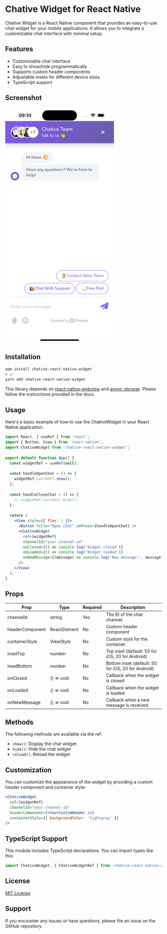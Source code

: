 # Chative Widget for React Native

Chative Widget is a React Native component that provides an easy-to-use chat widget for your mobile applications. It allows you to integrate a customizable chat interface with minimal setup.

## Features

- Customizable chat interface
- Easy to show/hide programmatically
- Supports custom header components
- Adjustable insets for different device sizes
- TypeScript support

## Screenshot

<img src="./screenshot/screenshot.png" alt="screenshot" width="350">

## Installation

```bash
npm install chative-react-native-widget
# or
yarn add chative-react-native-widget
```

This library depends on [react-native-webview](https://www.npmjs.com/package/react-native-webview) and [async-storage](https://github.com/react-native-async-storage/async-storage). Please follow the instructions provided in the docs.

## Usage

Here's a basic example of how to use the ChativeWidget in your React Native application:

```jsx
import React, { useRef } from 'react';
import { Button, View } from 'react-native';
import ChativeWidget from 'chative-react-native-widget';

export default function App() {
  const widgetRef = useRef(null);

  const handleOpenChat = () => {
    widgetRef.current?.show();
  };

  const handleCloseChat = () => {
    // widgetRef.current?.hide();
  };

  return (
    <View style={{ flex: 1 }}>
      <Button title="Open Chat" onPress={handleOpenChat} />
      <ChativeWidget
        ref={widgetRef}
        channelId="your-channel-id"
        onClosed={() => console.log('Widget closed')}
        onLoaded={() => console.log('Widget loaded')}
        onNewMessage={(message) => console.log('New message:', message)}
      />
    </View>
  );
}
```

## Props

| Prop | Type | Required | Description |
|------|------|----------|-------------|
| channelId | string | Yes | The ID of the chat channel |
| headerComponent | ReactElement | No | Custom header component |
| containerStyle | ViewStyle | No | Custom style for the container |
| insetTop | number | No | Top inset (default: 50 for iOS, 20 for Android) |
| insetBottom | number | No | Bottom inset (default: 50 for iOS, 20 for Android) |
| onClosed | () => void | No | Callback when the widget is closed |
| onLoaded | () => void | No | Callback when the widget is loaded |
| onNewMessage | () => void | No | Callback when a new message is received |

## Methods

The following methods are available via the ref:

- `show()`: Display the chat widget
- `hide()`: Hide the chat widget
- `reload()`: Reload the widget

## Customization

You can customize the appearance of the widget by providing a custom header component and container style:

```jsx
<ChativeWidget
  ref={widgetRef}
  channelId="your-channel-id"
  headerComponent={<YourCustomHeader />}
  containerStyle={{ backgroundColor: 'lightgray' }}
/>
```

## TypeScript Support

This module includes TypeScript declarations. You can import types like this:

```typescript
import ChativeWidget, { ChativeWidgetRef } from 'chative-react-native-widget';
```

## License

[MIT License](LICENSE)

## Support

If you encounter any issues or have questions, please file an issue on the GitHub repository.